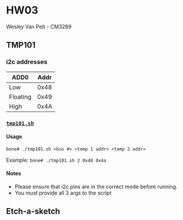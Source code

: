 # HW03
Wesley Van Pelt - CM3289

## TMP101
### i2c addresses
| ADD0     | Addr |
| -------- | ---- |
| Low      | 0x48 |
| Floating | 0x49 |
| High     | 0x4A |

### [`tmp101.sh`](tmp101.sh)
#### Usage
`bone# ./tmp101.sh <bus #> <temp 1 addr> <temp 2 addr>`

Example:  `bone# ./tmp101.sh 2 0x48 0x4a`

#### Notes
 * Please ensure that i2c pins are in the correct mode before running.
 * You must provide all 3 args to the script


## Etch-a-sketch
